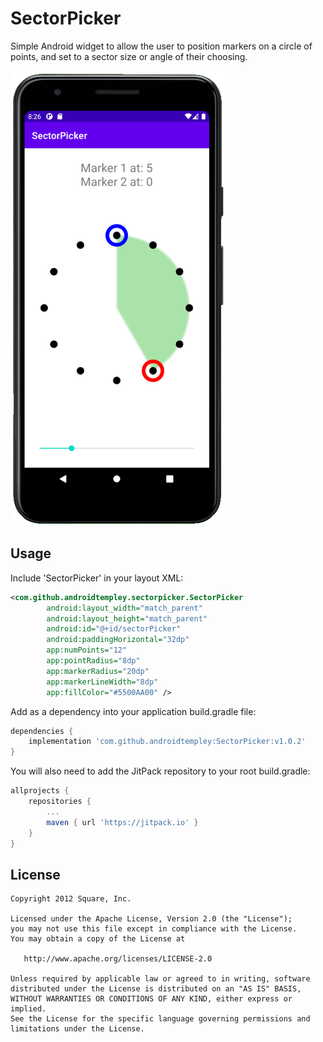 SectorPicker
===============
Simple Android widget to allow the user to position markers on a circle of points, and set to a sector size or angle of their choosing.

![screenshot](exampleScreenshot.png)

Usage
-----
Include 'SectorPicker' in your layout XML:

```xml
<com.github.androidtempley.sectorpicker.SectorPicker
        android:layout_width="match_parent"
        android:layout_height="match_parent"
        android:id="@+id/sectorPicker"
        android:paddingHorizontal="32dp"
        app:numPoints="12"
        app:pointRadius="8dp"
        app:markerRadius="20dp"
        app:markerLineWidth="8dp"
        app:fillColor="#5500AA00" />
```

Add as a dependency into your application build.gradle file:
```groovy
dependencies {
    implementation 'com.github.androidtempley:SectorPicker:v1.0.2'
}
```

You will also need to add the JitPack repository to your root build.gradle:
```groovy
allprojects {
    repositories {
        ...
        maven { url 'https://jitpack.io' }
    }
}
```

License
-------

    Copyright 2012 Square, Inc.

    Licensed under the Apache License, Version 2.0 (the "License");
    you may not use this file except in compliance with the License.
    You may obtain a copy of the License at

       http://www.apache.org/licenses/LICENSE-2.0

    Unless required by applicable law or agreed to in writing, software
    distributed under the License is distributed on an "AS IS" BASIS,
    WITHOUT WARRANTIES OR CONDITIONS OF ANY KIND, either express or implied.
    See the License for the specific language governing permissions and
    limitations under the License.

